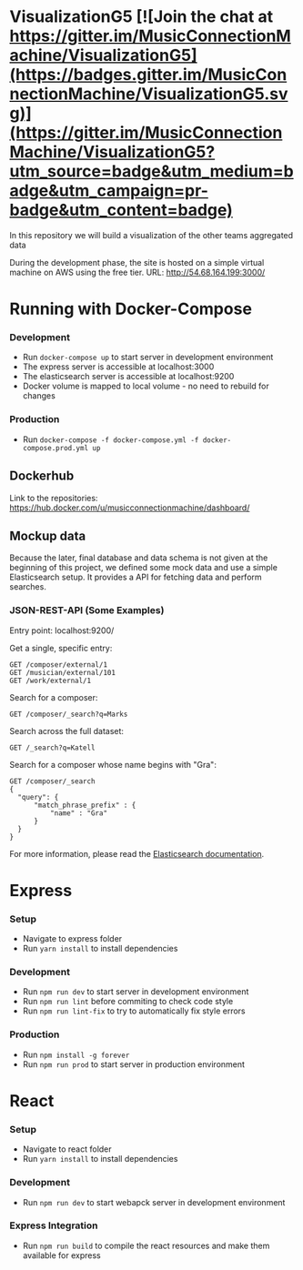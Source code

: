 # VisualizationG5 [![Join the chat at https://gitter.im/MusicConnectionMachine/VisualizationG5](https://badges.gitter.im/MusicConnectionMachine/VisualizationG5.svg)](https://gitter.im/MusicConnectionMachine/VisualizationG5?utm_source=badge&utm_medium=badge&utm_campaign=pr-badge&utm_content=badge)

In this repository we will build a visualization of the other teams aggregated data

During the development phase, the site is hosted on a simple virtual machine on AWS using the free tier. URL: http://54.68.164.199:3000/

# Running with Docker-Compose

### Development
  - Run `docker-compose up` to start server in development environment
  - The express server is accessible at localhost:3000
  - The elasticsearch server is accessible at localhost:9200
  - Docker volume is mapped to local volume - no need to rebuild for changes

### Production
  - Run `docker-compose -f docker-compose.yml -f docker-compose.prod.yml up`

## Dockerhub
Link to the repositories: https://hub.docker.com/u/musicconnectionmachine/dashboard/

## Mockup data

Because the later, final database and data schema is not given at the beginning of this project, we defined some mock data and use a simple Elasticsearch setup. It provides a API for fetching data and perform searches.


### JSON-REST-API (Some Examples)

Entry point: localhost:9200/

Get a single, specific entry:

    GET /composer/external/1
    GET /musician/external/101
    GET /work/external/1

Search for a composer:

    GET /composer/_search?q=Marks

Search across the full dataset:

    GET /_search?q=Katell

Search for a composer whose name begins with "Gra":

    GET /composer/_search
    {
      "query": {
          "match_phrase_prefix" : {
              "name" : "Gra"
          }
      }
    }

For more information, please read the [Elasticsearch documentation](https://www.elastic.co/guide/en/elasticsearch/reference/current/index.html).

# Express

### Setup
  - Navigate to express folder
  - Run `yarn install` to install dependencies

### Development
  - Run `npm run dev` to start server in development environment
  - Run `npm run lint` before commiting to check code style
  - Run `npm run lint-fix` to try to automatically fix style errors

### Production
  - Run `npm install -g forever`
  - Run `npm run prod` to start server in production environment

# React

### Setup
  - Navigate to react folder
  - Run `yarn install` to install dependencies

### Development
  - Run `npm run dev` to start webapck server in development environment
  
### Express Integration 
  - Run `npm run build` to compile the react resources and make them available for express


